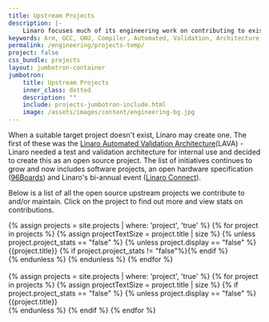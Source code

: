 ```yaml
---
title: Upstream Projects
description: |-
    Linaro focuses much of its engineering work on contributing to existing upstream projects like the Linux Kernel and GNU Compiler Collection (GCC).
keywords: Arm, GCC, GNU, Compiler, Automated, Validation, Architecture, Linux, Kernel, 96Boards
permalink: /engineering/projects-temp/
project: false
css_bundle: projects
layout: jumbotron-container
jumbotron:
    title: Upstream Projects
    inner_class: dotted
    description: ""
    include: projects-jumbotron-include.html
    image: /assets/images/content/engineering-bg.jpg
---
```

When a suitable target project doesn't exist, Linaro may create one. The first of these was the [Linaro Automated
Validation Architecture](https://validation.linaro.org/)(LAVA) - Linaro needed a test and
validation architecture for internal use and decided to create this as an open source project. The list of initiatives
continues to grow and now includes software projects, an open hardware specification
([96Boards](http://www.96boards.org/)) and Linaro's bi-annual event ([Linaro Connect](http://connect.linaro.org/)).

Below is a list of all the open source upstream projects we contribute to and/or maintain. Click on the project to find out more
and view stats on contributions.

<div class="projects">
{% assign projects = site.projects | where: 'project', 'true' %}
{% for project in projects %}
    {% assign projectTextSize = project.title | size %}
    {% unless project.project_stats == "false" %}
        {% unless project.display == "false" %}
            <a hreff="{{project.url}}">
                <div class="col-xs-6 col-sm-4 col-md-3 col-lg-2 project-item {% if projectTextSize > 13 %}small-text{% endif %}">
                    {{project.title}} {% if project.project_stats != "false"%}<i class="fa fa-area-chart" aria-hidden="true"></i>{% endif %}
                </div>
            </a>
        {% endunless %}
    {% endunless %}
{% endfor %}
</div>

<br>

<div class="projects">
{% assign projects = site.projects | where: 'project', 'true' %}
{% for project in projects %}
    {% assign projectTextSize = project.title | size %}
    {% if project.project_stats == "false" %}
    {% unless project.display == "false" %}
    <a hreff="{{project.url}}">
        <div class="col-xs-6 col-sm-4 col-md-3 col-lg-2 project-item {% if projectTextSize > 13 %}small-text{% endif %}">
            {{project.title}}
        </div>
    </a>
    {% endunless %}
    {% endif  %}
{% endfor %}
</div>
